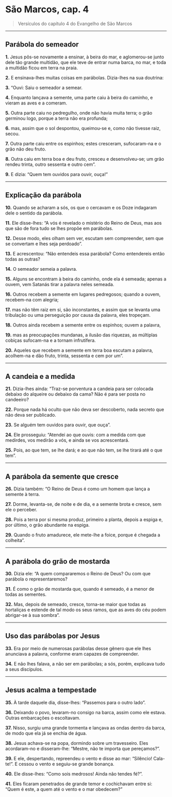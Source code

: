 # São Marcos, cap. 4

> Versículos do capítulo 4 do Evangelho de São Marcos

---
## Parábola do semeador

**1.** Jesus pôs-se novamente a ensinar, à beira do mar, e aglomerou-se junto dele tão grande multidão, que ele teve de entrar numa barca, no mar, e toda a multidão ficou em terra na praia.  

**2.** E ensinava-lhes muitas coisas em parábolas. Dizia-lhes na sua doutrina:  

**3.** “Ouvi: Saiu o semeador a semear.  

**4.** Enquanto lançava a semente, uma parte caiu à beira do caminho, e vieram as aves e a comeram.  

**5.** Outra parte caiu no pedregulho, onde não havia muita terra; o grão germinou logo, porque a terra não era profunda;  

**6.** mas, assim que o sol despontou, queimou-se e, como não tivesse raiz, secou.  

**7.** Outra parte caiu entre os espinhos; estes cresceram, sufocaram-na e o grão não deu fruto.  

**8.** Outra caiu em terra boa e deu fruto, cresceu e desenvolveu-se; um grão rendeu trinta, outro sessenta e outro cem”.  

**9.** E dizia: “Quem tem ouvidos para ouvir, ouça!”

---
## Explicação da parábola

**10.** Quando se acharam a sós, os que o cercavam e os Doze indagaram dele o sentido da parábola.  

**11.** Ele disse-lhes: “A vós é revelado o mistério do Reino de Deus, mas aos que são de fora tudo se lhes propõe em parábolas.  

**12.** Desse modo, eles olham sem ver, escutam sem compreender, sem que se convertam e lhes seja perdoado”.  

**13.** E acrescentou: “Não entendeis essa parábola? Como entendereis então todas as outras?  

**14.** O semeador semeia a palavra.  

**15.** Alguns se encontram à beira do caminho, onde ela é semeada; apenas a ouvem, vem Satanás tirar a palavra neles semeada.  

**16.** Outros recebem a semente em lugares pedregosos; quando a ouvem, recebem-na com alegria;  

**17.** mas não têm raiz em si, são inconstantes, e assim que se levanta uma tribulação ou uma perseguição por causa da palavra, eles tropeçam.  

**18.** Outros ainda recebem a semente entre os espinhos; ouvem a palavra,  

**19.** mas as preocupações mundanas, a ilusão das riquezas, as múltiplas cobiças sufocam-na e a tornam infrutífera.  

**20.** Aqueles que recebem a semente em terra boa escutam a palavra, acolhem-na e dão fruto, trinta, sessenta e cem por um”.

---
## A candeia e a medida

**21.** Dizia-lhes ainda: “Traz-se porventura a candeia para ser colocada debaixo do alqueire ou debaixo da cama? Não é para ser posta no candeeiro?  

**22.** Porque nada há oculto que não deva ser descoberto, nada secreto que não deva ser publicado.  

**23.** Se alguém tem ouvidos para ouvir, que ouça”.  

**24.** Ele prosseguiu: “Atendei ao que ouvis: com a medida com que medirdes, vos medirão a vós, e ainda se vos acrescentará.  

**25.** Pois, ao que tem, se lhe dará; e ao que não tem, se lhe tirará até o que tem”.

---
## A parábola da semente que cresce

**26.** Dizia também: “O Reino de Deus é como um homem que lança a semente à terra.  

**27.** Dorme, levanta-se, de noite e de dia, e a semente brota e cresce, sem ele o perceber.  

**28.** Pois a terra por si mesma produz, primeiro a planta, depois a espiga e, por último, o grão abundante na espiga.  

**29.** Quando o fruto amadurece, ele mete-lhe a foice, porque é chegada a colheita”.

---
## A parábola do grão de mostarda

**30.** Dizia ele: “A quem compararemos o Reino de Deus? Ou com que parábola o representaremos?  

**31.** É como o grão de mostarda que, quando é semeado, é a menor de todas as sementes.  

**32.** Mas, depois de semeado, cresce, torna-se maior que todas as hortaliças e estende de tal modo os seus ramos, que as aves do céu podem abrigar-se à sua sombra”.

---
## Uso das parábolas por Jesus

**33.** Era por meio de numerosas parábolas desse gênero que ele lhes anunciava a palavra, conforme eram capazes de compreender.  

**34.** E não lhes falava, a não ser em parábolas; a sós, porém, explicava tudo a seus discípulos.

---
## Jesus acalma a tempestade

**35.** À tarde daquele dia, disse-lhes: “Passemos para o outro lado”.  

**36.** Deixando o povo, levaram-no consigo na barca, assim como ele estava. Outras embarcações o escoltavam.  

**37.** Nisso, surgiu uma grande tormenta e lançava as ondas dentro da barca, de modo que ela já se enchia de água.  

**38.** Jesus achava-se na popa, dormindo sobre um travesseiro. Eles acordaram-no e disseram-lhe: “Mestre, não te importa que pereçamos?”.  

**39.** E ele, despertando, repreendeu o vento e disse ao mar: “Silêncio! Cala-te!”. E cessou o vento e seguiu-se grande bonança.  

**40.** Ele disse-lhes: “Como sois medrosos! Ainda não tendes fé?”.  

**41.** Eles ficaram penetrados de grande temor e cochichavam entre si: “Quem é este, a quem até o vento e o mar obedecem?”
